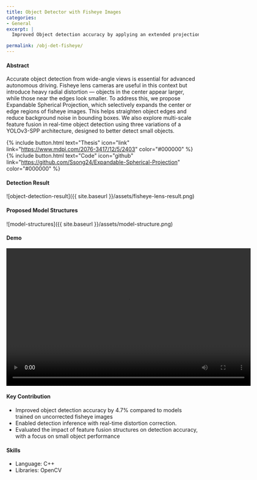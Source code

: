 ```yaml
---
title: Object Detector with Fisheye Images
categories:
- General
excerpt: |
  Improved Object detection accuracy by applying an extended projection method based on spherical projection for fisheye lenses, incorporating an expansion coefficient to interpolate pixel values of distorted objects

permalink: /obj-det-fisheye/
---
```




#### Abstract
Accurate object detection from wide-angle views is essential for advanced autonomous driving. Fisheye lens cameras are useful in this context but introduce heavy radial distortion — objects in the center appear larger, while those near the edges look smaller.
To address this, we propose Expandable Spherical Projection, which selectively expands the center or edge regions of fisheye images. This helps straighten object edges and reduce background noise in bounding boxes.
We also explore multi-scale feature fusion in real-time object detection using three variations of a YOLOv3-SPP architecture, designed to better detect small objects.

{% include button.html text="Thesis" icon="link" link="https://www.mdpi.com/2076-3417/12/5/2403" color="#000000" %}  {% include button.html text="Code" icon="github" link="https://github.com/Ssong24/Expandable-Spherical-Projection" color="#000000" %} 


#### Detection Result
![object-detection-result]({{ site.baseurl }}/assets/fisheye-lens-result.png)


#### Proposed Model Structures
![model-structures]({{ site.baseurl }}/assets/model-structure.png)


####  Demo

<video width="640" height="360" controls>
  <source src="/assets/videos/media1.mp4" type="video/mp4">
  Your browser does not support the video tag.
</video>



#### Key Contribution
- Improved object detection accuracy by 4.7% compared to models trained on uncorrected fisheye images
- Enabled detection inference with real-time distortion correction.
- Evaluated the impact of feature fusion structures on detection accuracy, with a focus on small object performance


#### Skills
- Language: C++
- Libraries: OpenCV




